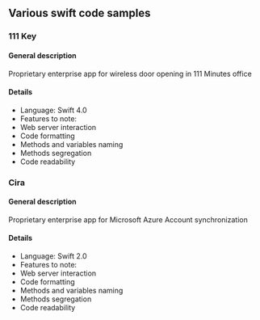 ## Various swift code samples 

### 111 Key

#### General description
Proprietary enterprise app for wireless door opening in 111 Minutes office

#### Details

* Language: Swift 4.0
* Features to note:
* Web server interaction
* Code formatting
* Methods and variables naming
* Methods segregation
* Code readability

### Cira

#### General description
Proprietary enterprise app for Microsoft Azure Account synchronization

#### Details

* Language: Swift 2.0
* Features to note:
* Web server interaction
* Code formatting
* Methods and variables naming
* Methods segregation
* Code readability

